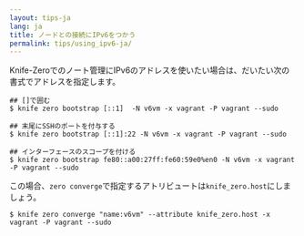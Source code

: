 ```yaml
---
layout: tips-ja
lang: ja
title: ノードとの接続にIPv6をつかう
permalink: tips/using_ipv6-ja/
---
```


Knife-Zeroでのノート管理にIPv6のアドレスを使いたい場合は、だいたい次の書式でアドレスを指定します。

```shell
## []で囲む
$ knife zero bootstrap [::1]  -N v6vm -x vagrant -P vagrant --sudo

## 末尾にSSHのポートを付与する
$ knife zero bootstrap [::1]:22 -N v6vm -x vagrant -P vagrant --sudo

## インターフェースのスコープを付ける
$ knife zero bootstrap fe80::a00:27ff:fe60:59e0%en0 -N v6vm -x vagrant -P vagrant --sudo
```

この場合、`zero converge`で指定するアトリビュートは`knife_zero.host`にしましょう。

```shell
$ knife zero converge "name:v6vm" --attribute knife_zero.host -x vagrant -P vagrant --sudo
```
